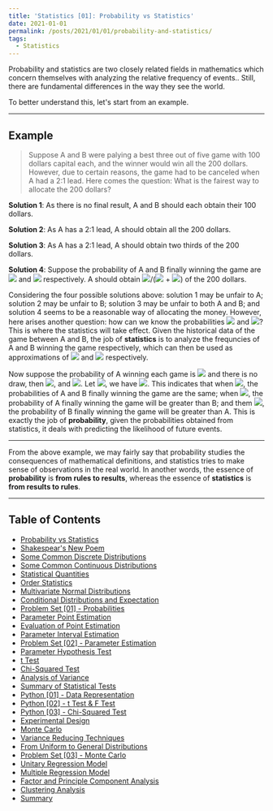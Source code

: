 ```yaml
---
title: 'Statistics [01]: Probability vs Statistics'
date: 2021-01-01
permalink: /posts/2021/01/01/probability-and-statistics/
tags:
  - Statistics
---
```


Probability and statistics are two closely related fields in mathematics which concern themselves with analyzing the relative frequency of events.. Still, there are fundamental differences in the way they see the world.

To better understand this, let's start from an example. 

---
## Example

> Suppose A and B were palying a best three out of five game with 100 dollars capital each, and the winner would win all the 200 dollars. However, due to certain reasons, the game had to be canceled when A had a 2:1 lead. Here comes the question: What is the fairest way to allocate the 200 dollars? 


__Solution 1__: As there is no final result, A and B should each obtain their 100 dollars.

__Solution 2__: As A has a 2:1 lead, A should obtain all the 200 dollars. 

__Solution 3__: As A has a 2:1 lead, A should obtain two thirds of the 200 dollars.

__Solution 4__: Suppose the probability of A and B finally winning the game are <img src="https://render.githubusercontent.com/render/math?math=p_1"> and <img src="https://render.githubusercontent.com/render/math?math=p_2"> respectively. A should obtain <img src="https://render.githubusercontent.com/render/math?math=p_1">/(<img src="https://render.githubusercontent.com/render/math?math=p_1"> + <img src="https://render.githubusercontent.com/render/math?math=p_2">) of the 200 dollars. 

Considering the four possible solutions above: solution 1 may be unfair to A; solution 2 may be unfair to B; solution 3 may be unfair to both A and B; and solution 4 seems to be a reasonable way of allocating the money. However, here arises another question: how can we know the probabilities <img src="https://render.githubusercontent.com/render/math?math=p_1"> and <img src="https://render.githubusercontent.com/render/math?math=p_2">? This is where the statistics will take effect. Given the historical data of the game between A and B, the job of __statistics__ is to analyze the frequncies of A and B winning the game respectively, which can then be used as approximations of <img src="https://render.githubusercontent.com/render/math?math=p_1"> and <img src="https://render.githubusercontent.com/render/math?math=p_2"> respectively. 

Now suppose the probability of A winning each game is <img src="https://render.githubusercontent.com/render/math?math=p"> and there is no draw, then <img src="https://render.githubusercontent.com/render/math?math=p_1 = 1 - (1 - p)^2 = 2p - p^2">, and <img src="https://render.githubusercontent.com/render/math?math=p_2 = (1 - p)^2">. Let <img src="https://render.githubusercontent.com/render/math?math=p_1 = p_2">, we have <img src="https://render.githubusercontent.com/render/math?math=p = 1 - \sqrt2/2">. This indicates that when <img src="https://render.githubusercontent.com/render/math?math=p = 1 - \sqrt2/2">, the probabilities of A and B finally winning the game are the same; when <img src="https://render.githubusercontent.com/render/math?math=p > 1 - \sqrt2/2">, the probability of A finally winning the game will be greater than B; and them <img src="https://render.githubusercontent.com/render/math?math=p < 1 - \sqrt2/2">, the probability of B finally winning the game will be greater than A. This is exactly the job of __probability__, given the probabilities obtained from statistics, it deals with predicting the likelihood of future events. 

---
From the above example, we may fairly say that probability studies the consequences of mathematical definitions, and statistics tries to make sense of observations in the real world. In another words, the essence of __probability__ is __from rules to results__, whereas the essence of __statistics__ is __from results to rules__. 

---
## Table of Contents
- [Probability vs Statistics](https://c-huang-tty.github.io/posts/2021/01/01/probability-and-statistics/)
- [Shakespear's New Poem](https://c-huang-tty.github.io/posts/2021/01/02/application-of-statistics/)
- [Some Common Discrete Distributions](https://c-huang-tty.github.io/posts/2021/01/03/some-common-discrete-distributions/)
- [Some Common Continuous Distributions](https://c-huang-tty.github.io/posts/2021/01/04/some-common-continuous-distributions/)
- [Statistical Quantities](https://c-huang-tty.github.io/posts/2021/01/05/statistical-quantities/)
- [Order Statistics](https://c-huang-tty.github.io/posts/2021/01/06/order-statistics/)
- [Multivariate Normal Distributions](https://c-huang-tty.github.io/posts/2021/01/07/multivariate-normal-distributions/)
- [Conditional Distributions and Expectation](https://c-huang-tty.github.io/posts/2021/01/08/conditonal-distributions-and-expectation/)
- [Problem Set [01] - Probabilities](https://c-huang-tty.github.io/posts/2021/01/21/problem-set-probabilities/)
- [Parameter Point Estimation](https://c-huang-tty.github.io/posts/2021/01/09/parameter-point-estimation/)
- [Evaluation of Point Estimation](https://c-huang-tty.github.io/posts/2021/01/10/evaluation-point-estimation/)
- [Parameter Interval Estimation](https://c-huang-tty.github.io/posts/2021/01/11/parameter-interval-estimation/)
- [Problem Set [02] - Parameter Estimation](https://c-huang-tty.github.io/posts/2021/01/22/problem-set-parameter-estimation/)
- [Parameter Hypothesis Test](https://c-huang-tty.github.io/posts/2021/01/12/parameter-hypothesis-test/)
- [t Test](https://c-huang-tty.github.io/posts/2021/01/13/t-test/)
- [Chi-Squared Test](https://c-huang-tty.github.io/posts/2021/01/14/chi-squared-test/)
- [Analysis of Variance](https://c-huang-tty.github.io/posts/2021/01/15/analysis-of-variance/)
- [Summary of Statistical Tests](https://c-huang-tty.github.io/posts/2021/01/16/summary-of-statistical-tests/)
- [Python [01] - Data Representation](https://c-huang-tty.github.io/posts/2021/01/17/statistics-python-data-representation/)
- [Python [02] - t Test & F Test](https://c-huang-tty.github.io/posts/2021/01/18/statistics-python-t-F-test/)
- [Python [03] - Chi-Squared Test](https://c-huang-tty.github.io/posts/2021/01/19/statistics-chi-squared-test/)
- [Experimental Design](https://c-huang-tty.github.io/posts/2021/01/20/experimental-design/)
- [Monte Carlo](https://c-huang-tty.github.io/posts/2021/01/23/monte-carlo/)
- [Variance Reducing Techniques](https://c-huang-tty.github.io/posts/2021/01/24/variance-reducing-techniques/)
- [From Uniform to General Distributions](https://c-huang-tty.github.io/posts/2021/01/25/from-uniform-to-general-distributions/)
- [Problem Set [03] - Monte Carlo](https://c-huang-tty.github.io/posts/2021/01/26/problem-set-monte-carlo/)
- [Unitary Regression Model](https://c-huang-tty.github.io/posts/2021/01/27/unitary-regression-model/)
- [Multiple Regression Model](https://c-huang-tty.github.io/posts/2021/01/28/multiple-regression-model/)
- [Factor and Principle Component Analysis](https://c-huang-tty.github.io/posts/2021/01/29/factor-principle-component-analysis/)
- [Clustering Analysis](https://c-huang-tty.github.io/posts/2021/01/30/clustering-analysis/)
- [Summary](https://c-huang-tty.github.io/posts/2021/01/31/summary/)


